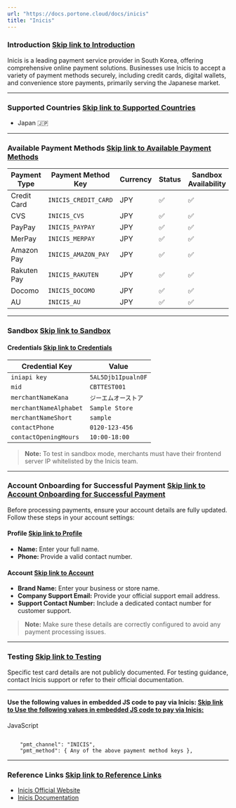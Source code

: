 ```yaml
---
url: "https://docs.portone.cloud/docs/inicis"
title: "Inicis"
---
```


### Introduction   [Skip link to Introduction](https://docs.portone.cloud/docs/inicis\#introduction)

Inicis is a leading payment service provider in South Korea, offering comprehensive online payment solutions. Businesses use Inicis to accept a variety of payment methods securely, including credit cards, digital wallets, and convenience store payments, primarily serving the Japanese market.

* * *

### Supported Countries   [Skip link to Supported Countries](https://docs.portone.cloud/docs/inicis\#supported-countries)

- Japan 🇯🇵

* * *

### Available Payment Methods   [Skip link to Available Payment Methods](https://docs.portone.cloud/docs/inicis\#available-payment-methods)

| Payment Type | Payment Method Key | Currency | Status | Sandbox Availability |
| --- | --- | --- | --- | --- |
| Credit Card | `INICIS_CREDIT_CARD` | JPY | ✅ | ✅ |
| CVS | `INICIS_CVS` | JPY | ✅ | ✅ |
| PayPay | `INICIS_PAYPAY` | JPY | ✅ | ✅ |
| MerPay | `INICIS_MERPAY` | JPY | ✅ | ✅ |
| Amazon Pay | `INICIS_AMAZON_PAY` | JPY | ✅ | ✅ |
| Rakuten Pay | `INICIS_RAKUTEN` | JPY | ✅ | ✅ |
| Docomo | `INICIS_DOCOMO` | JPY | ✅ | ✅ |
| AU | `INICIS_AU` | JPY | ✅ | ✅ |

* * *

### Sandbox   [Skip link to Sandbox](https://docs.portone.cloud/docs/inicis\#sandbox)

#### Credentials   [Skip link to Credentials](https://docs.portone.cloud/docs/inicis\#credentials)

| Credential Key | Value |
| --- | --- |
| `iniapi key` | `5AL5Djb1Ipualn0F` |
| `mid` | `CBTTEST001` |
| `merchantNameKana` | `ジーエムオーストア` |
| `merchantNameAlphabet` | `Sample Store` |
| `merchantNameShort` | `sample` |
| `contactPhone` | `0120-123-456` |
| `contactOpeningHours` | `10:00-18:00` |

> **Note:** To test in sandbox mode, merchants must have their frontend server IP whitelisted by the Inicis team.

* * *

### Account Onboarding for Successful Payment   [Skip link to Account Onboarding for Successful Payment](https://docs.portone.cloud/docs/inicis\#account-onboarding-for-successful-payment)

Before processing payments, ensure your account details are fully updated. Follow these steps in your account settings:

#### Profile   [Skip link to Profile](https://docs.portone.cloud/docs/inicis\#profile)

- **Name:** Enter your full name.
- **Phone:** Provide a valid contact number.

#### Account   [Skip link to Account](https://docs.portone.cloud/docs/inicis\#account)

- **Brand Name:** Enter your business or store name.
- **Company Support Email:** Provide your official support email address.
- **Support Contact Number:** Include a dedicated contact number for customer support.

> **Note:** Make sure these details are correctly configured to avoid any payment processing issues.

* * *

### Testing   [Skip link to Testing](https://docs.portone.cloud/docs/inicis\#testing)

Specific test card details are not publicly documented. For testing guidance, contact Inicis support or refer to their official documentation.

* * *

#### Use the following values in embedded JS code to pay via Inicis:   [Skip link to Use the following values in embedded JS code to pay via Inicis:](https://docs.portone.cloud/docs/inicis\#use-the-following-values-in-embedded-js-code-to-pay-via-inicis)

JavaScript

```rdmd-code lang-javascript theme-light

    "pmt_channel": "INICIS",
    "pmt_method": { Any of the above payment method keys },

```

* * *

### Reference Links   [Skip link to Reference Links](https://docs.portone.cloud/docs/inicis\#reference-links)

- [Inicis Official Website](https://inicis.com/)
- [Inicis Documentation](https://manual.inicis.com/jppay/cbtauth.html)
